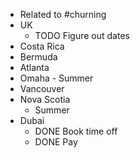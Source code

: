- Related to #churning
- UK
	- TODO Figure out dates
- Costa Rica
- Bermuda
- Atlanta
- Omaha - Summer
- Vancouver
- Nova Scotia
	- Summer
- Dubai
	- DONE Book time off
	- DONE Pay